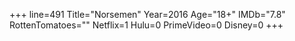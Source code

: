 +++
line=491
Title="Norsemen"
Year=2016
Age="18+"
IMDb="7.8"
RottenTomatoes=""
Netflix=1
Hulu=0
PrimeVideo=0
Disney=0
+++

